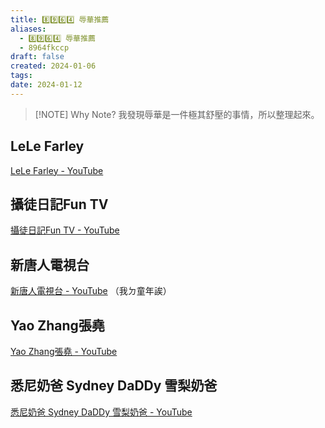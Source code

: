 ```yaml
---
title: 8️⃣9️⃣6️⃣4️⃣ 辱華推薦
aliases:
  - 8️⃣9️⃣6️⃣4️⃣ 辱華推薦
  - 8964fkccp
draft: false
created: 2024-01-06
tags: 
date: 2024-01-12
---
```


> [!NOTE] Why Note?
> 我發現辱華是一件極其舒壓的事情，所以整理起來。

## LeLe Farley
[LeLe Farley - YouTube](https://www.youtube.com/@LeLeFarley/videos)
## 攝徒日記Fun TV
[攝徒日記Fun TV - YouTube](https://www.youtube.com/@funtv8964/videos)
## 新唐人電視台
[新唐人電視台 - YouTube](https://www.youtube.com/@NTDCHINESE)
（我ㄉ童年誒）
## Yao Zhang張堯
[Yao Zhang張堯 - YouTube](https://www.youtube.com/channel/UCSL7fa2GLhniFzw1_4EwQLw)
## 悉尼奶爸 Sydney DaDDy 雪梨奶爸
[悉尼奶爸 Sydney DaDDy 雪梨奶爸 - YouTube](https://www.youtube.com/channel/UCbKazqxVVIT0aIm4ZPR9t4w)
